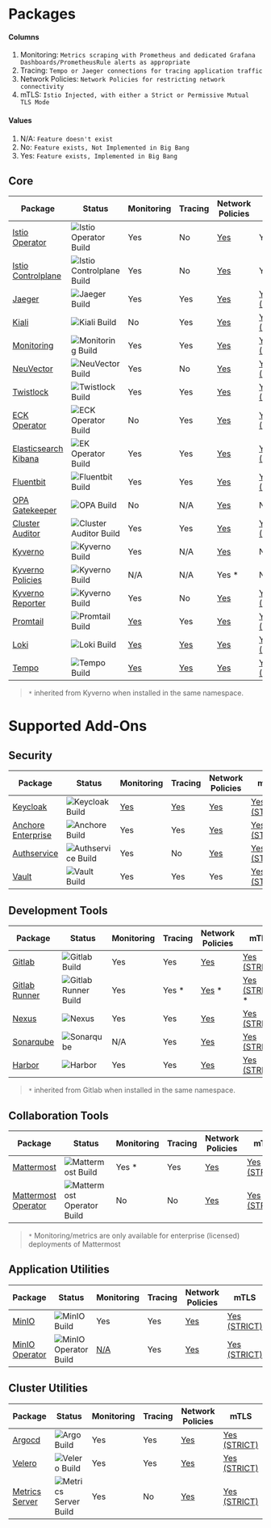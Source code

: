 # Packages

#### Columns

1. Monitoring: `Metrics scraping with Prometheus and dedicated Grafana Dashboards/PrometheusRule alerts as appropriate`
2. Tracing: `Tempo or Jaeger connections for tracing application traffic`
3. Network Policies: `Network Policies for restricting network connectivity`
4. mTLS: `Istio Injected, with either a Strict or Permissive Mutual TLS Mode`

#### Values

1. N/A: `Feature doesn't exist`
2. No: `Feature exists, Not Implemented in Big Bang`
3. Yes: `Feature exists, Implemented in Big Bang`

## Core

| Package | Status | Monitoring | Tracing | Network Policies | mTLS |
|----|----|----|----|----|----|
| [Istio Operator](https://repo1.dso.mil/big-bang/apps/core/istio-operator) |  ![Istio Operator Build](https://repo1.dso.mil/big-bang/apps/core/istio-operator/badges/main/pipeline.svg) | Yes | No | [Yes](https://repo1.dso.mil/big-bang/bigbang/-/merge_requests/641) | Yes |
| [Istio Controlplane](https://repo1.dso.mil/big-bang/apps/core/istio-controlplane) |  ![Istio Controlplane Build](https://repo1.dso.mil/big-bang/apps/core/istio-controlplane/badges/main/pipeline.svg) | Yes | No | [Yes](https://repo1.dso.mil/big-bang/bigbang/-/merge_requests/632) | Yes |
| [Jaeger](https://repo1.dso.mil/big-bang/apps/core/jaeger) |  ![Jaeger Build](https://repo1.dso.mil/big-bang/apps/core/jaeger/badges/main/pipeline.svg) | Yes | Yes | [Yes](https://repo1.dso.mil/big-bang/bigbang/-/merge_requests/602) | [Yes (STRICT)](https://repo1.dso.mil/big-bang/bigbang/-/merge_requests/1295) |
| [Kiali](https://repo1.dso.mil/big-bang/apps/core/kiali) |  ![Kiali Build](https://repo1.dso.mil/big-bang/apps/core/kiali/badges/main/pipeline.svg) | No | Yes | [Yes](https://repo1.dso.mil/big-bang/bigbang/-/merge_requests/589) | [Yes (STRICT)](https://repo1.dso.mil/big-bang/bigbang/-/merge_requests/1296) |
| [Monitoring](https://repo1.dso.mil/big-bang/apps/core/monitoring) |  ![Monitoring Build](https://repo1.dso.mil/big-bang/apps/core/monitoring/badges/main/pipeline.svg) | Yes | Yes | [Yes](https://repo1.dso.mil/big-bang/bigbang/-/merge_requests/509) | [Yes (STRICT)](https://repo1.dso.mil/big-bang/bigbang/-/merge_requests/1900) |
| [NeuVector](https://repo1.dso.mil/big-bang/apps/sandbox/neuvector) |  ![NeuVector Build](https://repo1.dso.mil/big-bang/apps/sandbox/neuvector/badges/main/pipeline.svg) | Yes | No | [Yes](https://repo1.dso.mil/big-bang/bigbang/-/merge_requests/2486) | [Yes (STRICT)](https://repo1.dso.mil/big-bang/apps/sandbox/neuvector/-/blob/main/chart/templates/bigbang/peerauthentication/peerauthentication/peer-authentication.yaml) |
| [Twistlock](https://repo1.dso.mil/big-bang/apps/security-tools/twistlock) |  ![Twistlock Build](https://repo1.dso.mil/big-bang/apps/security-tools/twistlock/badges/main/pipeline.svg) | Yes | Yes | [Yes](https://repo1.dso.mil/big-bang/bigbang/-/merge_requests/498) | [Yes (STRICT)](https://repo1.dso.mil/big-bang/bigbang/-/merge_requests/1396) |
| [ECK Operator](https://repo1.dso.mil/big-bang/apps/core/eck-operator) |  ![ECK Operator Build](https://repo1.dso.mil/big-bang/apps/core/eck-operator/badges/main/pipeline.svg) | No | Yes | [Yes](https://repo1.dso.mil/big-bang/bigbang/-/merge_requests/510) | [Yes (STRICT)](https://repo1.dso.mil/big-bang/bigbang/-/merge_requests/1236) |
| [Elasticsearch Kibana](https://repo1.dso.mil/big-bang/apps/core/elasticsearch-kibana) |  ![EK Operator Build](https://repo1.dso.mil/big-bang/apps/core/elasticsearch-kibana/badges/main/pipeline.svg) | Yes | Yes | [Yes](https://repo1.dso.mil/big-bang/bigbang/-/merge_requests/527) | [Yes (STRICT)](https://repo1.dso.mil/big-bang/bigbang/-/merge_requests/1537) |
| [Fluentbit](https://repo1.dso.mil/big-bang/apps/core/fluentbit) |  ![Fluentbit Build](https://repo1.dso.mil/big-bang/apps/core/fluentbit/badges/main/pipeline.svg) | Yes | Yes | [Yes](https://repo1.dso.mil/big-bang/bigbang/-/merge_requests/555/) | [Yes (STRICT)](https://repo1.dso.mil/big-bang/bigbang/-/merge_requests/1537) |
| [OPA Gatekeeper](https://repo1.dso.mil/big-bang/apps/core/policy) |  ![OPA Build](https://repo1.dso.mil/big-bang/apps/core/policy/badges/main/pipeline.svg) | No | N/A | [Yes](https://repo1.dso.mil/big-bang/bigbang/-/merge_requests/626) | N/A |
| [Cluster Auditor](https://repo1.dso.mil/big-bang/apps/core/cluster-auditor) |  ![Cluster Auditor Build](https://repo1.dso.mil/big-bang/apps/core/cluster-auditor/badges/main/pipeline.svg) | Yes | Yes | [Yes](https://repo1.dso.mil/big-bang/bigbang/-/merge_requests/565) | [Yes (STRICT)](https://repo1.dso.mil/big-bang/bigbang/-/merge_requests/1370) |
| [Kyverno](https://repo1.dso.mil/big-bang/apps/sandbox/kyverno) |  ![Kyverno Build](https://repo1.dso.mil/big-bang/apps/sandbox/kyverno/badges/main/pipeline.svg) | Yes | N/A | [Yes](https://repo1.dso.mil/big-bang/apps/sandbox/kyverno/-/merge_requests/2) | N/A |
| [Kyverno Policies](https://repo1.dso.mil/big-bang/apps/sandbox/kyverno-policies) |  ![Kyverno Build](https://repo1.dso.mil/big-bang/apps/sandbox/kyverno-policies/badges/main/pipeline.svg) | N/A | N/A | Yes \* | N/A |
| [Kyverno Reporter](https://repo1.dso.mil/big-bang/apps/sandbox/kyverno-reporter) |  ![Kyverno Build](https://repo1.dso.mil/big-bang/apps/sandbox/kyverno-reporter/badges/main/pipeline.svg) | Yes | No | [Yes](https://repo1.dso.mil/big-bang/apps/sandbox/kyverno-reporter/-/merge_requests/1) | [Yes (STRICT)](https://repo1.dso.mil/big-bang/apps/sandbox/kyverno-reporter/-/merge_requests/1) |
| [Promtail](https://repo1.dso.mil/big-bang/apps/sandbox/promtail) |  ![Promtail Build](https://repo1.dso.mil/big-bang/apps/sandbox/promtail/badges/main/pipeline.svg) | [Yes](https://repo1.dso.mil/big-bang/bigbang/-/merge_requests/1342) | Yes | [Yes](https://repo1.dso.mil/big-bang/apps/sandbox/promtail/-/merge_requests/14) | [Yes (STRICT)](https://repo1.dso.mil/big-bang/bigbang/-/merge_requests/1516) |
| [Loki](https://repo1.dso.mil/big-bang/apps/sandbox/loki) |  ![Loki Build](https://repo1.dso.mil/big-bang/apps/sandbox/loki/badges/main/pipeline.svg) | [Yes](https://repo1.dso.mil/big-bang/apps/sandbox/loki/-/merge_requests/8) | [Yes](https://repo1.dso.mil/big-bang/apps/sandbox/loki/-/merge_requests/15) | [Yes](https://repo1.dso.mil/big-bang/apps/sandbox/loki/-/merge_requests/1) | [Yes (STRICT)](https://repo1.dso.mil/big-bang/bigbang/-/merge_requests/1516) |
| [Tempo](https://repo1.dso.mil/big-bang/apps/sandbox/tempo) |  ![Tempo Build](https://repo1.dso.mil/big-bang/apps/sandbox/tempo/badges/main/pipeline.svg) | [Yes](https://repo1.dso.mil/big-bang/apps/sandbox/tempo/-/merge_requests/2) | [Yes](https://repo1.dso.mil/big-bang/apps/sandbox/tempo/-/merge_requests/3) | [Yes](https://repo1.dso.mil/big-bang/bigbang/-/merge_requests/1253) | [Yes (STRICT)](https://repo1.dso.mil/big-bang/bigbang/-/merge_requests/1762) |

> `*` inherited from Kyverno when installed in the same namespace.

# Supported Add-Ons

## Security

| Package | Status | Monitoring | Tracing | Network Policies | mTLS |
|----|----|----|----|----|----|
| [Keycloak](https://repo1.dso.mil/big-bang/apps/security-tools/keycloak) |  ![Keycloak Build](https://repo1.dso.mil/big-bang/apps/security-tools/keycloak/badges/main/pipeline.svg) | [Yes](https://repo1.dso.mil/big-bang/bigbang/-/issues/291) | [Yes](https://repo1.dso.mil/big-bang/bigbang/-/issues/1204) | [Yes](https://repo1.dso.mil/big-bang/bigbang/-/merge_requests/536) | [Yes (STRICT)](https://repo1.dso.mil/big-bang/bigbang/-/merge_requests/1945) |
| [Anchore Enterprise](https://repo1.dso.mil/big-bang/apps/security-tools/anchore-enterprise) |  ![Anchore Build](https://repo1.dso.mil/big-bang/apps/security-tools/anchore-enterprise/badges/main/pipeline.svg) | Yes | Yes | [Yes](https://repo1.dso.mil/big-bang/bigbang/-/merge_requests/505) | [Yes (STRICT)](https://repo1.dso.mil/big-bang/bigbang/-/merge_requests/1594) |
| [Authservice](https://repo1.dso.mil/big-bang/apps/core/authservice) |  ![Authservice Build](https://repo1.dso.mil/big-bang/apps/core/authservice/badges/main/pipeline.svg) | Yes | No | [Yes](https://repo1.dso.mil/big-bang/bigbang/-/merge_requests/511) | [Yes (STRICT)](https://repo1.dso.mil/big-bang/bigbang/-/merge_requests/1329) |
| [Vault](https://repo1.dso.mil/big-bang/apps/sandbox/vault) |  ![Vault Build](https://repo1.dso.mil/big-bang/apps/sandbox/vault/badges/main/pipeline.svg) | Yes | Yes | Yes | [Yes (STRICT)](https://repo1.dso.mil/big-bang/bigbang/-/merge_requests/1781) |

## Development Tools

| Package | Status | Monitoring | Tracing | Network Policies | mTLS |
|----|----|----|----|----|----|
| [Gitlab](https://repo1.dso.mil/big-bang/apps/developer-tools/gitlab) |  ![Gitlab Build](https://repo1.dso.mil/big-bang/apps/developer-tools/gitlab/badges/main/pipeline.svg) | Yes | Yes | [Yes](https://repo1.dso.mil/big-bang/bigbang/-/merge_requests/504) | [Yes (STRICT)](https://repo1.dso.mil/big-bang/bigbang/-/merge_requests/1724) |
| [Gitlab Runner](https://repo1.dso.mil/big-bang/apps/developer-tools/gitlab-runner) |  ![Gitlab Runner Build](https://repo1.dso.mil/big-bang/apps/developer-tools/gitlab-runner/badges/main/pipeline.svg) | Yes | Yes \* | [Yes](https://repo1.dso.mil/big-bang/bigbang/-/merge_requests/522) \* | [Yes (STRICT)](https://repo1.dso.mil/big-bang/bigbang/-/merge_requests/1724) \* |
| [Nexus](https://repo1.dso.mil/big-bang/apps/developer-tools/nexus) |  ![Nexus](https://repo1.dso.mil/big-bang/apps/developer-tools/nexus/badges/main/pipeline.svg) | Yes | Yes | [Yes](https://repo1.dso.mil/big-bang/bigbang/-/merge_requests/544) | [Yes (STRICT)](https://repo1.dso.mil/big-bang/bigbang/-/merge_requests/1605) |
| [Sonarqube](https://repo1.dso.mil/big-bang/apps/developer-tools/sonarqube) |  ![Sonarqube](https://repo1.dso.mil/big-bang/apps/developer-tools/sonarqube/badges/main/pipeline.svg) | N/A | Yes | [Yes](https://repo1.dso.mil/big-bang/bigbang/-/merge_requests/503) | [Yes (STRICT)](https://repo1.dso.mil/big-bang/bigbang/-/merge_requests/1508) |
| [Harbor](https://https://repo1.dso.mil/big-bang/product/packages/harbor) |  ![Harbor](https://https://repo1.dso.mil/big-bang/product/packages/harbor/badges/main/pipeline.svg) | Yes | Yes | [Yes](https://repo1.dso.mil/big-bang/bigbang/-/merge_requests/2939) | [Yes (STRICT)](https://repo1.dso.mil/big-bang/bigbang/-/merge_requests/2939) |

> `*` inherited from Gitlab when installed in the same namespace.

## Collaboration Tools

| Package | Status | Monitoring | Tracing | Network Policies | mTLS |
|----|----|----|----|----|----|
| [Mattermost](https://repo1.dso.mil/big-bang/apps/collaboration-tools/mattermost) |  ![Mattermost Build](https://repo1.dso.mil/big-bang/apps/collaboration-tools/mattermost/badges/main/pipeline.svg) | Yes \* | Yes | [Yes](https://repo1.dso.mil/big-bang/bigbang/-/merge_requests/515) | [Yes (STRICT)](https://repo1.dso.mil/big-bang/bigbang/-/merge_requests/2800) |
| [Mattermost Operator](https://repo1.dso.mil/big-bang/apps/collaboration-tools/mattermost-operator) |  ![Mattermost Operator Build](https://repo1.dso.mil/big-bang/apps/collaboration-tools/mattermost-operator/badges/main/pipeline.svg) | No | No | [Yes](https://repo1.dso.mil/big-bang/bigbang/-/merge_requests/499) | [Yes (STRICT)](https://repo1.dso.mil/big-bang/bigbang/-/merge_requests/1531) |

> `*` Monitoring/metrics are only available for enterprise (licensed) deployments of Mattermost

## Application Utilities

| Package | Status | Monitoring | Tracing | Network Policies | mTLS |
|----|----|----|----|----|----|
| [MinIO](https://repo1.dso.mil/big-bang/apps/application-utilities/minio) |  ![MinIO Build](https://repo1.dso.mil/big-bang/apps/application-utilities/minio/badges/main/pipeline.svg) | Yes | Yes | [Yes](https://repo1.dso.mil/big-bang/bigbang/-/merge_requests/550) | [Yes (STRICT)](https://repo1.dso.mil/big-bang/bigbang/-/merge_requests/1566) |
| [MinIO Operator](https://repo1.dso.mil/big-bang/apps/application-utilities/minio-operator) |  ![MinIO Operator Build](https://repo1.dso.mil/big-bang/apps/application-utilities/minio-operator/badges/main/pipeline.svg) | [N/A](https://repo1.dso.mil/big-bang/apps/application-utilities/minio-operator/-/blob/main/docs/prometheus.md) | Yes | [Yes](https://repo1.dso.mil/big-bang/bigbang/-/merge_requests/685) | [Yes (STRICT)](https://repo1.dso.mil/big-bang/bigbang/-/merge_requests/1554) |


## Cluster Utilities

| Package | Status | Monitoring | Tracing | Network Policies | mTLS |
|----|----|----|----|----|----|
| [Argocd](https://repo1.dso.mil/big-bang/apps/core/argocd) |  ![Argo Build](https://repo1.dso.mil/big-bang/apps/core/argocd/badges/main/pipeline.svg) | Yes | Yes | [Yes](https://repo1.dso.mil/big-bang/bigbang/-/merge_requests/572) | [Yes (STRICT)](https://repo1.dso.mil/big-bang/bigbang/-/merge_requests/1368) |
| [Velero](https://repo1.dso.mil/big-bang/apps/cluster-utilities/velero) |  ![Velero Build](https://repo1.dso.mil/big-bang/apps/cluster-utilities/velero/badges/main/pipeline.svg) | Yes | Yes | [Yes](https://repo1.dso.mil/big-bang/bigbang/-/merge_requests/552) | [Yes (STRICT)](https://repo1.dso.mil/big-bang/bigbang/-/merge_requests/1451) |
| [Metrics Server](https://repo1.dso.mil/big-bang/apps/sandbox/metrics-server) |  ![Metrics Server Build](https://repo1.dso.mil/big-bang/apps/sandbox/metrics-server/badges/main/pipeline.svg) | Yes | No | [Yes](https://repo1.dso.mil/big-bang/bigbang/-/merge_requests/1738) | [Yes (STRICT)](https://repo1.dso.mil/big-bang/bigbang/-/merge_requests/1968) |


